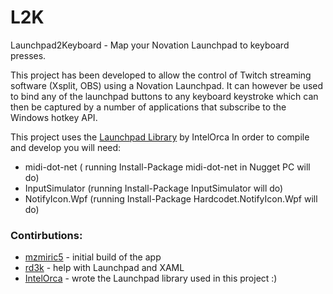 # L2K
Launchpad2Keyboard - Map your Novation Launchpad to keyboard presses.

This project has been developed to allow the control of Twitch streaming software (Xsplit, OBS) using a Novation Launchpad. 
It can however be used to bind any of the launchpad buttons to any keyboard keystroke which can then be captured by a number
of applications that subscribe to the Windows hotkey API.

This project uses the [Launchpad Library](https://github.com/IntelOrca/launchpad) by IntelOrca 
In order to compile and develop you will need:
- midi-dot-net ( running Install-Package midi-dot-net in Nugget PC will do)
- InputSimulator (running Install-Package InputSimulator will do)
- NotifyIcon.Wpf (running Install-Package Hardcodet.NotifyIcon.Wpf will do)

### Contirbutions:
- [mzmiric5](https://github.com/mzmiric5) - initial build of the app
- [rd3k](https://github.com/rd3k) - help with Launchpad and XAML
- [IntelOrca](https://github.com/IntelOrca) - wrote the Launchpad library used in this project :)
